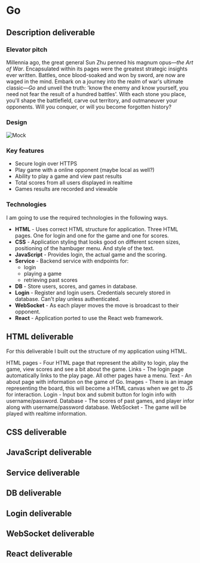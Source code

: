 # Go

## Description deliverable

### Elevator pitch

Millennia ago, the great general Sun Zhu penned his magnum opus—_the Art of War_. Encapsulated within its pages were the greatest strategic insights ever written. Battles, once blood-soaked and won by sword, are now are waged in the mind. Embark on a journey into the realm of war's ultimate classic—_Go_ and unveil the truth: 'know the enemy and know yourself, you need not fear the result of a hundred battles'. With each stone you place, you'll shape the battlefield, carve out territory, and outmaneuver your opponents. Will you conquer, or will you become forgotten history?

### Design

![Mock](https://senseis.xmp.net/diagrams/10/2fe5ab0114a1f972061c176349af890f.png)

### Key features

-   Secure login over HTTPS
-   Play game with a online opponent (maybe local as well?)
-   Ability to play a game and view past results
-   Total scores from all users displayed in realtime
-   Games results are recorded and viewable

### Technologies

I am going to use the required technologies in the following ways.

-   **HTML** - Uses correct HTML structure for application. Three HTML pages. One for login and one for the game and one for scores.
-   **CSS** - Application styling that looks good on different screen sizes, positioning of the hambuger menu. And style of the text.
-   **JavaScript** - Provides login, the actual game and the scoring.
-   **Service** - Backend service with endpoints for:
    -   login
    -   playing a game
    -   retrieving past scores
-   **DB** - Store users, scores, and games in database.
-   **Login** - Register and login users. Credentials securely stored in database. Can't play unless authenticated.
-   **WebSocket** - As each player moves the move is broadcast to their opponent.
-   **React** - Application ported to use the React web framework.

## HTML deliverable

For this deliverable I built out the structure of my application using HTML.

HTML pages - Four HTML page that represent the ability to login, play the game, view scores and see a bit about the game.
Links - The login page automatically links to the play page. All other pages have a menu.
Text - An about page with information on the game of Go.
Images - There is an image representing the board, this will become a HTML canvas when we get to JS for interaction.
Login - Input box and submit button for login info with username/password.
Database - The scores of past games, and player infor along with username/password database.
WebSocket - The game will be played with realtime information.

## CSS deliverable

## JavaScript deliverable

## Service deliverable

## DB deliverable

## Login deliverable

## WebSocket deliverable

## React deliverable
